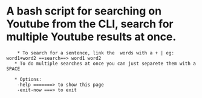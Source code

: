 A bash script for searching on Youtube from the CLI, search for multiple Youtube results at once.
=======================================================================================================

        * To search for a sentence, link the  words with a + | eg: word1+word2 ==search==> word1 word2
       * To do multiple searches at once you can just separete them with a SPACE
       
       * Options:
        -help =======> to show this page
        -exit-now ===> to exit

